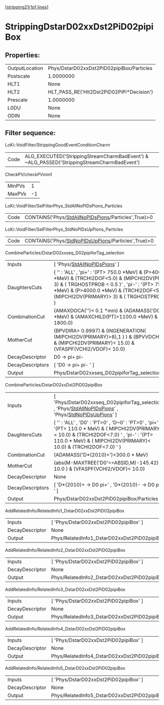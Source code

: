 [[stripping21r1p1 lines]](./stripping21r1p1-index)

# StrippingDstarD02xxDst2PiD02pipiBox

## Properties:

|                |                                            |
|----------------|--------------------------------------------|
| OutputLocation | Phys/DstarD02xxDst2PiD02pipiBox/Particles  |
| Postscale      | 1.0000000                                  |
| HLT1           | None                                       |
| HLT2           | HLT_PASS_RE('Hlt2Dst2PiD02PiPi\*Decision') |
| Prescale       | 1.0000000                                  |
| L0DU           | None                                       |
| ODIN           | None                                       |

## Filter sequence:

LoKi::VoidFilter/StrippingGoodEventConditionCharm

|      |                                                                                            |
|------|--------------------------------------------------------------------------------------------|
| Code | ALG_EXECUTED('StrippingStreamCharmBadEvent') & ~ALG_PASSED('StrippingStreamCharmBadEvent') |

CheckPV/checkPVmin1

|        |     |
|--------|-----|
| MinPVs | 1   |
| MaxPVs | -1  |

LoKi::VoidFilter/SelFilterPhys_StdAllNoPIDsPions_Particles

|      |                                                                                                             |
|------|-------------------------------------------------------------------------------------------------------------|
| Code | CONTAINS('Phys/[StdAllNoPIDsPions](./stripping21r1p1-commonparticles-stdallnopidspions)/Particles',True)\>0 |

LoKi::VoidFilter/SelFilterPhys_StdNoPIDsUpPions_Particles

|      |                                                                                                           |
|------|-----------------------------------------------------------------------------------------------------------|
| Code | CONTAINS('Phys/[StdNoPIDsUpPions](./stripping21r1p1-commonparticles-stdnopidsuppions)/Particles',True)\>0 |

CombineParticles/DstarD02xxseq_D02pipiforTag_selection

|                  |                                                                                                                                                                                                                                                                    |
|------------------|--------------------------------------------------------------------------------------------------------------------------------------------------------------------------------------------------------------------------------------------------------------------|
| Inputs           | [ 'Phys/[StdAllNoPIDsPions](./stripping21r1p1-commonparticles-stdallnopidspions)' ]                                                                                                                                                                              |
| DaughtersCuts    | { '' : 'ALL' , 'pi+' : '(PT\> 750.0 \*MeV) & (P\>4000.0 \*MeV) & (TRCHI2DOF\<5.0) & (MIPCHI2DV(PRIMARY)\> 3) & ( TRGHOSTPROB \< 0.5 )' , 'pi-' : '(PT\> 750.0 \*MeV) & (P\>4000.0 \*MeV) & (TRCHI2DOF\<5.0) & (MIPCHI2DV(PRIMARY)\> 3) & ( TRGHOSTPROB \< 0.5 )' } |
| CombinationCut   | (AMAXDOCA('')\< 0.1 \*mm) & (ADAMASS('D0')\< 70.0 \*MeV) & (AMAXCHILD(PT)\>1100.0 \*MeV) & (APT\> 1800.0)                                                                                                                                                          |
| MotherCut        | (BPVDIRA\> 0.9997) & (INGENERATION( (MIPCHI2DV(PRIMARY)\>8),1 ) ) & (BPVVDCHI2\> 20.0) & (MIPCHI2DV(PRIMARY)\< 15.0) & (VFASPF(VCHI2/VDOF)\< 10.0)                                                                                                                 |
| DecayDescriptor  | D0 -\> pi+ pi-                                                                                                                                                                                                                                                     |
| DecayDescriptors | [ 'D0 -\> pi+ pi- ' ]                                                                                                                                                                                                                                            |
| Output           | Phys/DstarD02xxseq_D02pipiforTag_selection/Particles                                                                                                                                                                                                               |

CombineParticles/DstarD02xxDst2PiD02pipiBox

|                  |                                                                                                                                                                                                                         |
|------------------|-------------------------------------------------------------------------------------------------------------------------------------------------------------------------------------------------------------------------|
| Inputs           | [ 'Phys/DstarD02xxseq_D02pipiforTag_selection' , 'Phys/[StdAllNoPIDsPions](./stripping21r1p1-commonparticles-stdallnopidspions)' , 'Phys/[StdNoPIDsUpPions](./stripping21r1p1-commonparticles-stdnopidsuppions)' ]    |
| DaughtersCuts    | { '' : 'ALL' , 'D0' : 'PT\>0' , 'D~0' : 'PT\>0' , 'pi+' : '(PT\> 110.0 \* MeV) & ( MIPCHI2DV(PRIMARY)\< 10.0) & (TRCHI2DOF\<7.0) ' , 'pi-' : '(PT\> 110.0 \* MeV) & ( MIPCHI2DV(PRIMARY)\< 10.0) & (TRCHI2DOF\<7.0) ' } |
| CombinationCut   | (ADAMASS('D\*(2010)+')\<300.0 \* MeV)                                                                                                                                                                                   |
| MotherCut        | (abs(M-MAXTREE('D0'==ABSID,M)-145.42) \< 10.0 ) & (VFASPF(VCHI2/VDOF)\< 10.0)                                                                                                                                           |
| DecayDescriptor  | None                                                                                                                                                                                                                    |
| DecayDescriptors | [ 'D\*(2010)+ -\> D0 pi+' , 'D\*(2010)- -\> D0 pi-' ]                                                                                                                                                                 |
| Output           | Phys/DstarD02xxDst2PiD02pipiBox/Particles                                                                                                                                                                               |

AddRelatedInfo/RelatedInfo1_DstarD02xxDst2PiD02pipiBox

|                 |                                                        |
|-----------------|--------------------------------------------------------|
| Inputs          | [ 'Phys/DstarD02xxDst2PiD02pipiBox' ]                |
| DecayDescriptor | None                                                   |
| Output          | Phys/RelatedInfo1_DstarD02xxDst2PiD02pipiBox/Particles |

AddRelatedInfo/RelatedInfo2_DstarD02xxDst2PiD02pipiBox

|                 |                                                        |
|-----------------|--------------------------------------------------------|
| Inputs          | [ 'Phys/DstarD02xxDst2PiD02pipiBox' ]                |
| DecayDescriptor | None                                                   |
| Output          | Phys/RelatedInfo2_DstarD02xxDst2PiD02pipiBox/Particles |

AddRelatedInfo/RelatedInfo3_DstarD02xxDst2PiD02pipiBox

|                 |                                                        |
|-----------------|--------------------------------------------------------|
| Inputs          | [ 'Phys/DstarD02xxDst2PiD02pipiBox' ]                |
| DecayDescriptor | None                                                   |
| Output          | Phys/RelatedInfo3_DstarD02xxDst2PiD02pipiBox/Particles |

AddRelatedInfo/RelatedInfo4_DstarD02xxDst2PiD02pipiBox

|                 |                                                        |
|-----------------|--------------------------------------------------------|
| Inputs          | [ 'Phys/DstarD02xxDst2PiD02pipiBox' ]                |
| DecayDescriptor | None                                                   |
| Output          | Phys/RelatedInfo4_DstarD02xxDst2PiD02pipiBox/Particles |

AddRelatedInfo/RelatedInfo5_DstarD02xxDst2PiD02pipiBox

|                 |                                                        |
|-----------------|--------------------------------------------------------|
| Inputs          | [ 'Phys/DstarD02xxDst2PiD02pipiBox' ]                |
| DecayDescriptor | None                                                   |
| Output          | Phys/RelatedInfo5_DstarD02xxDst2PiD02pipiBox/Particles |
